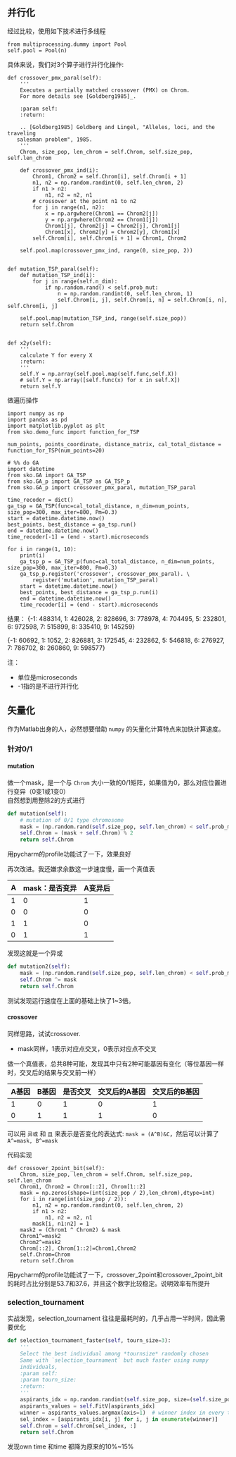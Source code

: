 
## 并行化
经过比较，使用如下技术进行多线程
```
from multiprocessing.dummy import Pool
self.pool = Pool(n)
```

具体来说，我们对3个算子进行并行化操作:
```
def crossover_pmx_paral(self):
    '''
    Executes a partially matched crossover (PMX) on Chrom.
    For more details see [Goldberg1985]_.

    :param self:
    :return:

    .. [Goldberg1985] Goldberg and Lingel, "Alleles, loci, and the traveling
   salesman problem", 1985.
    '''
    Chrom, size_pop, len_chrom = self.Chrom, self.size_pop, self.len_chrom

    def crossover_pmx_ind(i):
        Chrom1, Chrom2 = self.Chrom[i], self.Chrom[i + 1]
        n1, n2 = np.random.randint(0, self.len_chrom, 2)
        if n1 > n2:
            n1, n2 = n2, n1
        # crossover at the point n1 to n2
        for j in range(n1, n2):
            x = np.argwhere(Chrom1 == Chrom2[j])
            y = np.argwhere(Chrom2 == Chrom1[j])
            Chrom1[j], Chrom2[j] = Chrom2[j], Chrom1[j]
            Chrom1[x], Chrom2[y] = Chrom2[y], Chrom1[x]
        self.Chrom[i], self.Chrom[i + 1] = Chrom1, Chrom2

    self.pool.map(crossover_pmx_ind, range(0, size_pop, 2))


def mutation_TSP_paral(self):
    def mutation_TSP_ind(i):
        for j in range(self.n_dim):
            if np.random.rand() < self.prob_mut:
                n = np.random.randint(0, self.len_chrom, 1)
                self.Chrom[i, j], self.Chrom[i, n] = self.Chrom[i, n], self.Chrom[i, j]

    self.pool.map(mutation_TSP_ind, range(self.size_pop))
    return self.Chrom


def x2y(self):
    '''
    calculate Y for every X
    :return:
    '''
    self.Y = np.array(self.pool.map(self.func,self.X))
    # self.Y = np.array([self.func(x) for x in self.X])
    return self.Y

```
做遍历操作
```
import numpy as np
import pandas as pd
import matplotlib.pyplot as plt
from sko.demo_func import function_for_TSP

num_points, points_coordinate, distance_matrix, cal_total_distance = function_for_TSP(num_points=20)

# %% do GA
import datetime
from sko.GA import GA_TSP
from sko.GA_p import GA_TSP as GA_TSP_p
from sko.GA_p import crossover_pmx_paral, mutation_TSP_paral

time_recoder = dict()
ga_tsp = GA_TSP(func=cal_total_distance, n_dim=num_points, size_pop=300, max_iter=800, Pm=0.3)
start = datetime.datetime.now()
best_points, best_distance = ga_tsp.run()
end = datetime.datetime.now()
time_recoder[-1] = (end - start).microseconds

for i in range(1, 10):
    print(i)
    ga_tsp_p = GA_TSP_p(func=cal_total_distance, n_dim=num_points, size_pop=300, max_iter=800, Pm=0.3)
    ga_tsp_p.register('crossover', crossover_pmx_paral). \
        register('mutation', mutation_TSP_paral)
    start = datetime.datetime.now()
    best_points, best_distance = ga_tsp_p.run(i)
    end = datetime.datetime.now()
    time_recoder[i] = (end - start).microseconds
```

结果：
{-1: 488314,
 1: 426028,
 2: 828696,
 3: 778978,
 4: 704495,
 5: 232801,
 6: 972598,
 7: 515899,
 8: 335410,
 9: 145259}

 {-1: 60692,
  1: 1052,
  2: 826881,
  3: 172545,
  4: 232862,
  5: 546818,
  6: 276927,
  7: 786702,
  8: 260860,
  9: 598577}


 注：
 - 单位是microseconds
 - -1指的是不进行并行化



## 矢量化
作为Matlab出身的人，必然想要借助 `numpy` 的矢量化计算特点来加快计算速度。
### 针对0/1
#### mutation
做一个mask，是一个与 `Chrom` 大小一致的0/1矩阵，如果值为0，那么对应位置进行变异（0变1或1变0）  
自然想到用整除2的方式进行  

```python
def mutation(self):
    # mutation of 0/1 type chromosome
    mask = (np.random.rand(self.size_pop, self.len_chrom) < self.prob_mut) * 1
    self.Chrom = (mask + self.Chrom) % 2
    return self.Chrom
```
用pycharm的profile功能试了一下，效果良好

再次改进。我还嫌求余数这一步速度慢，画一个真值表

|A|mask：是否变异|A变异后|
|--|--|--|
|1|0|1|
|0|0|0|
|1|1|0|
|0|1|1|

发现这就是一个异或
```python
def mutation2(self):
    mask = (np.random.rand(self.size_pop, self.len_chrom) < self.prob_mut)
    self.Chrom ^= mask
    return self.Chrom
```
测试发现运行速度在上面的基础上快了1~3倍。

#### crossover
同样思路，试试crossover.
- mask同样，1表示对应点交叉，0表示对应点不交叉


做一个真值表，总共8种可能，发现其中只有2种可能基因有变化（等位基因一样时，交叉后的结果与交叉前一样）

|A基因|B基因|是否交叉|交叉后的A基因|交叉后的B基因|
|--|--|--|--|--|
|1|0|1|0|1|
|0|1|1|1|0|

可以用 `异或` 和 `且` 来表示是否变化的表达式: `mask = (A^B)&C`，然后可以计算了`A^=mask, B^=mask`

代码实现
```
def crossover_2point_bit(self):
    Chrom, size_pop, len_chrom = self.Chrom, self.size_pop, self.len_chrom
    Chrom1, Chrom2 = Chrom[::2], Chrom[1::2]
    mask = np.zeros(shape=(int(size_pop / 2),len_chrom),dtype=int)
    for i in range(int(size_pop / 2)):
        n1, n2 = np.random.randint(0, self.len_chrom, 2)
        if n1 > n2:
            n1, n2 = n2, n1
        mask[i, n1:n2] = 1
    mask2 = (Chrom1 ^ Chrom2) & mask
    Chrom1^=mask2
    Chrom2^=mask2
    Chrom[::2], Chrom[1::2]=Chrom1,Chrom2
    self.Chrom=Chrom
    return self.Chrom
```
用pycharm的profile功能试了一下，crossover_2point和crossover_2point_bit的耗时占比分别是53.7和37.6，并且这个数字比较稳定。说明效率有所提升


### selection_tournament
实战发现，selection_tournament 往往是最耗时的，几乎占用一半时间，因此需要优化
```python
def selection_tournament_faster(self, tourn_size=3):
    '''
    Select the best individual among *tournsize* randomly chosen
    Same with `selection_tournament` but much faster using numpy
    individuals,
    :param self:
    :param tourn_size:
    :return:
    '''
    aspirants_idx = np.random.randint(self.size_pop, size=(self.size_pop, tourn_size))
    aspirants_values = self.FitV[aspirants_idx]
    winner = aspirants_values.argmax(axis=1)  # winner index in every team
    sel_index = [aspirants_idx[i, j] for i, j in enumerate(winner)]
    self.Chrom = self.Chrom[sel_index, :]
    return self.Chrom
```

发现own time 和time 都降为原来的10%~15%
